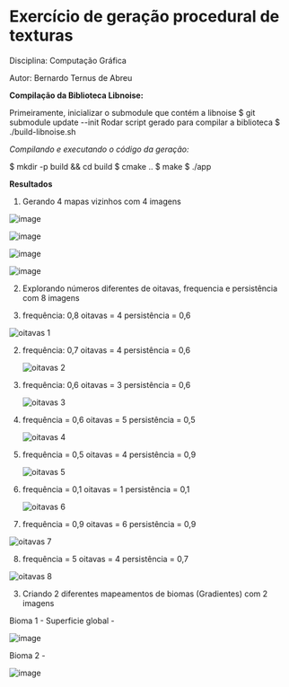 # Exercício de geração procedural de texturas

Disciplina: Computação Gráfica

Autor: Bernardo Ternus de Abreu

**Compilação da Biblioteca Libnoise:**

Primeiramente, inicializar o submodule que contém a libnoise
$ git submodule update --init
Rodar script gerado para compilar a biblioteca
$ ./build-libnoise.sh

*Compilando e executando o código da geração:*

$ mkdir -p build && cd build
$ cmake ..
$ make
$ ./app

**Resultados**

1) Gerando 4 mapas vizinhos com 4 imagens

![image](https://user-images.githubusercontent.com/90293389/175091854-16434cde-bd90-4a2a-9e4b-3763b19c2658.png)

![image](https://user-images.githubusercontent.com/90293389/175091919-ee89d2f2-1408-4966-8a47-ba32a82db1aa.png)

![image](https://user-images.githubusercontent.com/90293389/175091950-07345bc1-2dc7-4446-aabf-21e908ca5bd7.png)

![image](https://user-images.githubusercontent.com/90293389/175091978-2e8fd8a5-d770-431c-b69d-3bdc4c8c26c2.png)

2) Explorando números diferentes de oitavas, frequencia e persistência com 8 imagens

1) frequência: 0,8
   oitavas = 4
   persistência = 0,6
  
  ![oitavas 1](https://user-images.githubusercontent.com/90293389/175180483-4b9b9f47-e003-49d5-ba73-10870a62bdd4.jpeg)

2) frequência: 0,7
   oitavas = 4
   persistência = 0,6
   
   ![oitavas 2](https://user-images.githubusercontent.com/90293389/175180533-b1caa609-1bf8-4665-8901-fc69bb7551ca.jpeg)

3) frequência: 0,6
   oitavas = 3
   persistência = 0,6
   
   ![oitavas 3](https://user-images.githubusercontent.com/90293389/175180582-ea7310ed-7379-4938-9f3e-c974947a807a.jpeg)

4) frequência = 0,6
   oitavas = 5
   persistência = 0,5
   
   ![oitavas 4](https://user-images.githubusercontent.com/90293389/175180635-189e9d8b-19b0-49fe-8dfb-5e30e3062ec3.jpeg)

5) frequência = 0,5
   oitavas = 4
   persistência = 0,9
   
   ![oitavas 5](https://user-images.githubusercontent.com/90293389/175180696-b40a21f5-ac30-46c2-8f95-ece474ba8ae9.jpeg)

6) frequência = 0,1
   oitavas = 1
   persistência = 0,1
   
   ![oitavas 6](https://user-images.githubusercontent.com/90293389/175180767-4ab0638f-657f-4172-839f-17d3beb7db1c.jpeg)

7) frequência = 0,9
   oitavas = 6
   persistência = 0,9
   
![oitavas 7](https://user-images.githubusercontent.com/90293389/175180895-1adf9602-2ca4-48d6-b7cc-3e558a2822d1.jpeg)

8) frequência = 5
   oitavas = 4
   persistência = 0,7

![oitavas 8](https://user-images.githubusercontent.com/90293389/175180875-eee2b937-49f3-4042-8474-c95f2b398353.jpeg)






3) Criando 2 diferentes mapeamentos de biomas (Gradientes) com 2 imagens

Bioma 1 - Superficie global - 

![image](https://user-images.githubusercontent.com/90293389/175092065-ab5a287c-7ca3-4bd1-9983-04e59b667777.png) 

Bioma 2 - 

![image](https://user-images.githubusercontent.com/90293389/175093010-5a07546f-feb8-442a-a108-cb76d6aba4b7.png)

